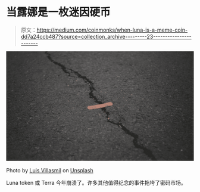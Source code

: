 # 当露娜是一枚迷因硬币

> 原文：<https://medium.com/coinmonks/when-luna-is-a-meme-coin-dd7a24ccb487?source=collection_archive---------23----------------------->

![](img/9e5016a9d9705a261e9c659f94169936.png)

Photo by [Luis Villasmil](https://unsplash.com/@villxsmil?utm_source=medium&utm_medium=referral) on [Unsplash](https://unsplash.com?utm_source=medium&utm_medium=referral)

Luna token 或 Terra 今年崩溃了。许多其他值得纪念的事件拖垮了密码市场。